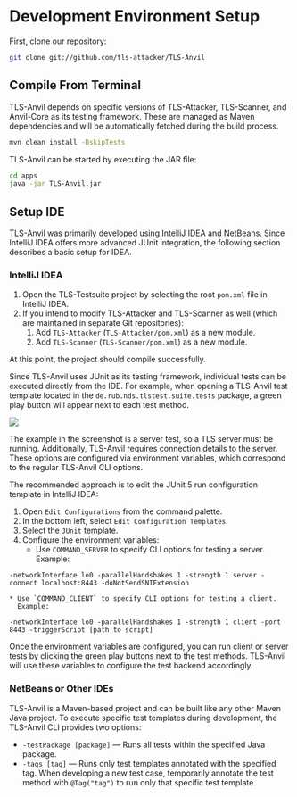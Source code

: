 # Development Environment Setup

First, clone our repository:

```bash
git clone git://github.com/tls-attacker/TLS-Anvil
```

## Compile From Terminal

TLS-Anvil depends on specific versions of TLS-Attacker, TLS-Scanner, and Anvil-Core as its testing framework. These are managed as Maven dependencies and will be automatically fetched during the build process.

```bash
mvn clean install -DskipTests
```

TLS-Anvil can be started by executing the JAR file:

```bash
cd apps
java -jar TLS-Anvil.jar
```

## Setup IDE

TLS-Anvil was primarily developed using IntelliJ IDEA and NetBeans. Since IntelliJ IDEA offers more advanced JUnit integration, the following section describes a basic setup for IDEA.

### IntelliJ IDEA

1. Open the TLS-Testsuite project by selecting the root `pom.xml` file in IntelliJ IDEA.
2. If you intend to modify TLS-Attacker and TLS-Scanner as well (which are maintained in separate Git repositories):
    1. Add `TLS-Attacker` (`TLS-Attacker/pom.xml`) as a new module.
    2. Add `TLS-Scanner` (`TLS-Scanner/pom.xml`) as a new module.

At this point, the project should compile successfully.

Since TLS-Anvil uses JUnit as its testing framework, individual tests can be executed directly from the IDE. For example, when opening a TLS-Anvil test template located in the `de.rub.nds.tlstest.suite.tests` package, a green play button will appear next to each test method.

![](/test_example.png)

The example in the screenshot is a server test, so a TLS server must be running. Additionally, TLS-Anvil requires connection details to the server. These options are configured via environment variables, which correspond to the regular TLS-Anvil CLI options.

The recommended approach is to edit the JUnit 5 run configuration template in IntelliJ IDEA:

1. Open `Edit Configurations` from the command palette.
2. In the bottom left, select `Edit Configuration Templates`.
3. Select the `JUnit` template.
4. Configure the environment variables:
    * Use `COMMAND_SERVER` to specify CLI options for testing a server.  
      Example:

```
-networkInterface lo0 -parallelHandshakes 1 -strength 1 server -connect localhost:8443 -doNotSendSNIExtension
```

    * Use `COMMAND_CLIENT` to specify CLI options for testing a client.  
      Example:

```
-networkInterface lo0 -parallelHandshakes 1 -strength 1 client -port 8443 -triggerScript [path to script]
```

Once the environment variables are configured, you can run client or server tests by clicking the green play buttons next to the test methods. TLS-Anvil will use these variables to configure the test backend accordingly.

### NetBeans or Other IDEs

TLS-Anvil is a Maven-based project and can be built like any other Maven Java project. To execute specific test templates during development, the TLS-Anvil CLI provides two options:

* `-testPackage [package]` — Runs all tests within the specified Java package.
* `-tags [tag]` — Runs only test templates annotated with the specified tag. When developing a new test case, temporarily annotate the test method with `@Tag("tag")` to run only that specific test template.
